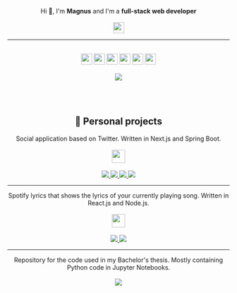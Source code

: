 <div align='center'" class="container">
  Hi 🫡, I'm <strong>Magnus</strong> and I'm a <strong>full-stack web developer</strong>
  <br/><br />
  <a href="https://www.linkedin.com/in/magnus-paal/"><img src="https://cdn-icons-png.flaticon.com/256/174/174857.png" width=25 height=25/></a>
  <hr/>
  <br/>
  <div>
    <img src="https://img.shields.io/badge/Nest.js-E0234E?logo=nestjs&style=for-the-badge" height=25/>
    <img src="https://img.shields.io/badge/TypeScript-3178C6?logo=typescript&logoColor=white&style=for-the-badge" height=25/>
    <img src="https://img.shields.io/badge/React.js-61DAFB?logo=react&logoColor=white&style=for-the-badge" height=25/>
    <img src="https://img.shields.io/badge/Next.js-000000?logo=nextdotjs&logoColor=white&style=for-the-badge" height=25/>
    <img src="https://img.shields.io/badge/Vue.js-4FC08D?logo=vuedotjs&logoColor=white&style=for-the-badge" height=25/>
    <img src="https://img.shields.io/badge/Spring%20Boot-6DB33F?logo=springboot&logoColor=white&style=for-the-badge" height=25/>
  </div>
  <br/>
  <img src="https://github-readme-stats.vercel.app/api/top-langs/?username=magnuspaal&layout=compact&hide=c++,CSS,HTML&langs_count=10&size_weight=0.2&count_weight=0.6">
</div>

<div align="center">
  <br/><br/><br/>
  <h2>📐 Personal projects</h2>
</div>

<div align="center">
  Social application based on Twitter. Written in Next.js and Spring Boot.
  <br/><br/>
  <a href="https://social.magnuspaal.com">
    <img src="https://img.shields.io/badge/Demo-00A676?style=for-the-badge" height=30/>
  </a>
  <br/><br/>
  <a href="https://github.com/magnuspaal/social-frontend">
    <img src="https://github-readme-stats.vercel.app/api/pin/?username=magnuspaal&repo=social-frontend&theme=dark"/>
  </a>
  <a href="https://github.com/magnuspaal/social-backend">
    <img src="https://github-readme-stats.vercel.app/api/pin/?username=magnuspaal&repo=social-backend&theme=dark"/>
  </a>
  <a href="https://github.com/magnuspaal/file-server">
    <img src="https://github-readme-stats.vercel.app/api/pin/?username=magnuspaal&repo=file-server&theme=dark"/>
  </a>
  <a href="https://github.com/magnuspaal/auth-api">
    <img src="https://github-readme-stats.vercel.app/api/pin/?username=magnuspaal&repo=auth-api&theme=dark"/>
  </a>
</div>

-------

<div align="center">
  Spotify lyrics that shows the lyrics of your currently playing song. Written in React.js and Node.js.
  <br/><br/>
  <a href="https://spotify.magnuspaal.com">
    <img src="https://img.shields.io/badge/Demo-00A676?style=for-the-badge" height=30/>
  </a>
  <br/><br/>
  <a href="https://github.com/magnuspaal/spotify-lyrics-frontend">
    <img src="https://github-readme-stats.vercel.app/api/pin/?username=magnuspaal&repo=spotify-lyrics-frontend&theme=dark"/>
  </a>
  <a href="https://github.com/magnuspaal/spotify-lyrics-backend">
    <img src="https://github-readme-stats.vercel.app/api/pin/?username=magnuspaal&repo=spotify-lyrics-backend&theme=dark"/>
  </a>
</div>

----

<div align="center">
  Repository for the code used in my Bachelor's thesis. Mostly containing Python code in Jupyter Notebooks.
  <br/><br/>
  <a href="[https://github.com/magnuspaal/spotify-lyrics-frontend](https://github.com/magnuspaal/datapointloss)">
    <img src="https://github-readme-stats.vercel.app/api/pin/?username=magnuspaal&repo=datapointloss&theme=dark"/>
  </a>
</div>
